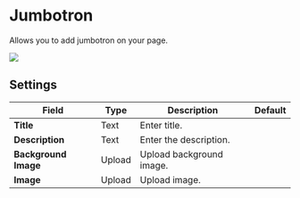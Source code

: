 # Jumbotron

Allows you to add jumbotron on your page.

![](http://transvelo.github.io/docs/electro/images/vc-jumbotron-setting.png)

## Settings

| Field | Type | Description | Default
| -- | -- | -- | -- |
| **Title** | Text |  Enter title. |
| **Description** | Text |  Enter the description. |
| **Background Image** | Upload |  Upload background image. |
| **Image** | Upload | Upload image.|


